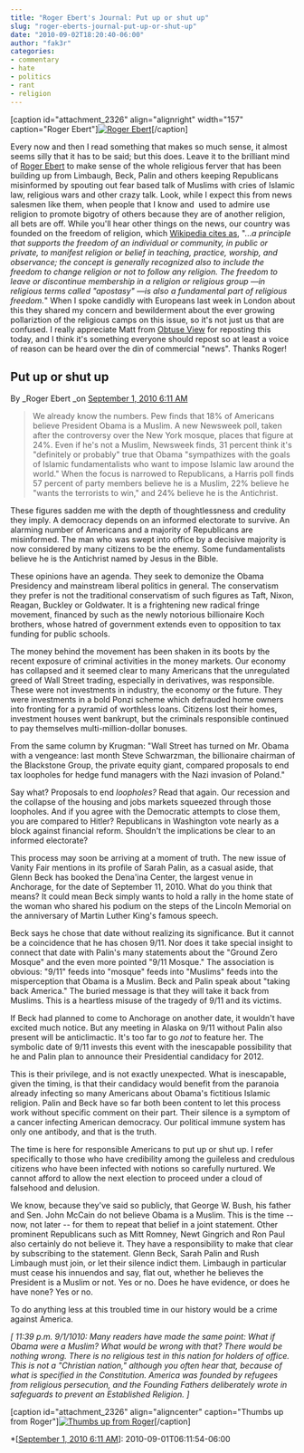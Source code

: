 ```yaml
---
title: "Roger Ebert's Journal: Put up or shut up"
slug: "roger-eberts-journal-put-up-or-shut-up"
date: "2010-09-02T18:20:40-06:00"
author: "fak3r"
categories:
- commentary
- hate
- politics
- rant
- religion
---
```


[caption id="attachment_2326" align="alignright" width="157" caption="Roger Ebert"][![Roger Ebert](http://fak3r.com/wp-content/uploads/2010/09/ebert_blog.jpg)](http://fak3r.com/wp-content/uploads/2010/09/ebert_blog.jpg)[/caption]

Every now and then I read something that makes so much sense, it almost seems silly that it has to be said; but this does. Leave it to the brilliant mind of [Roger Ebert](http://blogs.suntimes.com/ebert/2010/09/put_up_or_shut_up.html) to make sense of the whole religious ferver that has been building up from Limbaugh, Beck, Palin and others keeping Republicans misinformed by spouting out fear based talk of Muslims with cries of Islamic law, religious wars and other crazy talk. Look, while I expect this from news salesmen like them, when people that I know and  used to admire use religion to promote bigotry of others because they are of another religion, all bets are off. While you'll hear other things on the news, our country was founded on the freedom of religion, which [Wikipedia cites as](http://en.wikipedia.org/wiki/Freedom_of_religion), "..._a principle that supports the freedom of an individual or community, in public or private, to manifest religion or belief in teaching, practice, worship, and observance; the concept is generally recognized also to include the freedom to change religion or not to follow any religion. The freedom to leave or discontinue membership in a religion or religious group —in religious terms called "apostasy" —is also a fundamental part of religious freedom._" When I spoke candidly with Europeans last week in London about this they shared my concern and bewilderment about the ever growing pollariztion of the religious camps on this issue, so it's not just us that are confused. I really appreciate Matt from [Obtuse View](http://obtuseview.com/2010/09/01/and-the-calculating-and-inaccurate-shall-inheret-the-world/#comment-456) for reposting this today, and I think it's something everyone should repost so at least a voice of reason can be heard over the din of commercial "news". Thanks Roger!<!-- more -->


## **Put up or shut up**


By _Roger Ebert _on [September 1, 2010 6:11 AM](http://blogs.suntimes.com/ebert/2010/09/put_up_or_shut_up.html)


> We already know the numbers. Pew finds that 18% of Americans believe President Obama is a Muslim. A new Newsweek poll, taken after the controversy over the New York mosque, places that figure at 24%. Even if he's not a Muslim, Newsweek finds, 31 percent think it's "definitely or probably" true that Obama "sympathizes with the goals of Islamic fundamentalists who want to impose Islamic law around the world." When the focus is narrowed to Republicans, a Harris poll finds 57 percent of party members believe he is a Muslim, 22% believe he "wants the terrorists to win," and 24% believe he is the Antichrist.



These figures sadden me with the depth of thoughtlessness and credulity they imply. A democracy depends on an informed electorate to survive. An alarming number of Americans and a majority of Republicans are misinformed. The man who was swept into office by a decisive majority is now considered by many citizens to be the enemy. Some fundamentalists believe he is the Antichrist named by Jesus in the Bible.



These opinions have an agenda. They seek to demonize the Obama Presidency and mainstream liberal politics in general. The conservatism they prefer is not the traditional conservatism of such figures as Taft, Nixon, Reagan, Buckley or Goldwater. It is a frightening new radical fringe movement, financed by such as the newly notorious billionaire Koch brothers, whose hatred of government extends even to opposition to tax funding for public schools.



The money behind the movement has been shaken in its boots by the recent exposure of criminal activities in the money markets. Our economy has collapsed and it seemed clear to many Americans that the unregulated greed of Wall Street trading, especially in derivatives, was responsible. These were not investments in industry, the economy or the future. They were investments in a bold Ponzi scheme which defrauded home owners into fronting for a pyramid of worthless loans. Citizens lost their homes, investment houses went bankrupt, but the criminals responsible continued to pay themselves multi-million-dollar bonuses.



From the same column by Krugman: "Wall Street has turned on Mr. Obama with a vengeance: last month Steve Schwarzman, the billionaire chairman of the Blackstone Group, the private equity giant, compared proposals to end tax loopholes for hedge fund managers with the Nazi invasion of Poland."



Say what? Proposals to end _loopholes?_ Read that again. Our recession and the collapse of the housing and jobs markets squeezed through those loopholes. And if you agree with the Democratic attempts to close them, you are compared to Hitler? Republicans in Washington vote nearly as a block against financial reform. Shouldn't the implications be clear to an informed electorate?



This process may soon be arriving at a moment of truth. The new issue of Vanity Fair mentions in its profile of Sarah Palin, as a casual aside, that Glenn Beck has booked the Dena'ina Center, the largest venue in Anchorage, for the date of September 11, 2010. What do you think that means? It could mean Beck simply wants to hold a rally in the home state of the woman who shared his podium on the steps of the Lincoln Memorial on the anniversary of Martin Luther King's famous speech.



Beck says he chose that date without realizing its significance. But it cannot be a coincidence that he has chosen 9/11. Nor does it take special insight to connect that date with Palin's many statements about the "Ground Zero Mosque" and the even more pointed "9/11 Mosque." The association is obvious: "9/11" feeds into "mosque" feeds into "Muslims" feeds into the misperception that Obama is a Muslim. Beck and Palin speak about "taking back America." The buried message is that they will take it back from Muslims. This is a heartless misuse of the tragedy of 9/11 and its victims.



If Beck had planned to come to Anchorage on another date, it wouldn't have excited much notice. But any meeting in Alaska on 9/11 without Palin also present will be anticlimactic. It's too far to go _not_ to feature her. The symbolic date of 9/11 invests this event with the inescapable possibility that he and Palin plan to announce their Presidential candidacy for 2012.



This is their privilege, and is not exactly unexpected. What is inescapable, given the timing, is that their candidacy would benefit from the paranoia already infecting so many Americans about Obama's fictitious Islamic religion. Palin and Beck have so far both been content to let this process work without specific comment on their part. Their silence is a symptom of a cancer infecting American democracy. Our political immune system has only one antibody, and that is the truth.



The time is here for responsible Americans to put up or shut up. I refer specifically to those who have credibility among the guileless and credulous citizens who have been infected with notions so carefully nurtured. We cannot afford to allow the next election to proceed under a cloud of falsehood and delusion.



We know, because they've said so publicly, that George W. Bush, his father and Sen. John McCain do not believe Obama is a Muslim. This is the time -- now, not later -- for them to repeat that belief in a joint statement. Other prominent Republicans such as Mitt Romney, Newt Gingrich and Ron Paul also certainly do not believe it. They have a responsibility to make that clear by subscribing to the statement. Glenn Beck, Sarah Palin and Rush Limbaugh must join, or let their silence indict them. Limbaugh in particular must cease his innuendos and say, flat out, whether he believes the President is a Muslim or not. Yes or no. Does he have evidence, or does he have none? Yes or no.



To do anything less at this troubled time in our history would be a crime against America.



_[ 11:39 p.m. 9/1/1010: Many readers have made the same point: What if Obama were a Muslim? What would be wrong with that? There would be nothing wrong. There is no religious test in this nation for holders of office. This is not a "Christian nation," although you often hear that, because of what is specified in the Constitution. America was founded by refugees from religious persecution, and the Founding Fathers deliberately wrote in safeguards to prevent an Established Religion. ]_



[caption id="attachment_2326" align="aligncenter" caption="Thumbs up from Roger"][![Thumbs up from Roger](http://fak3r.com/2010/09/roger-ebert-thumbs-up-2.jpg)](http://fak3r.com/2010/09/roger-ebert-thumbs-up-2.jpg)[/caption]

  *[[September 1, 2010 6:11 AM](http://blogs.suntimes.com/ebert/2010/09/put_up_or_shut_up.html)]: 2010-09-01T06:11:54-06:00
